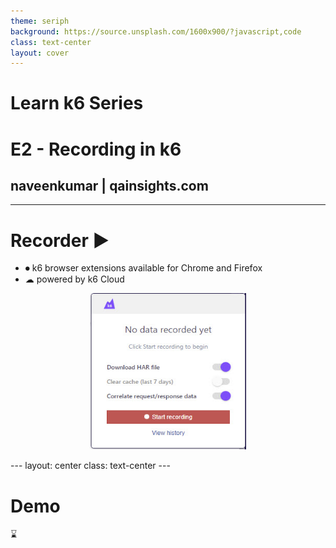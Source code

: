 ```yaml
---
theme: seriph
background: https://source.unsplash.com/1600x900/?javascript,code
class: text-center
layout: cover
---
```


# Learn k6 Series

# E2 - Recording in k6  

## naveenkumar | qainsights.com

---

# Recorder ▶


- ⏺ k6 browser extensions available for Chrome and Firefox
- ☁ powered by k6 Cloud  

<p align="center">
<img src="/youtube/learn-k6-series/QAInsights-0191.jpg" width="250" height="250" />
</p>
---
layout: center
class: text-center
---

# Demo

⌛ 
